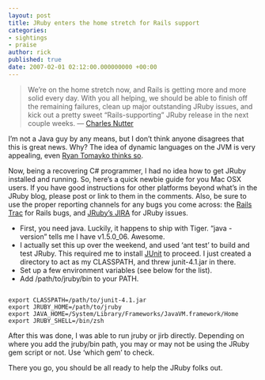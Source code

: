```yaml
---
layout: post
title: JRuby enters the home stretch for Rails support
categories:
- sightings
- praise
author: rick
published: true
date: 2007-02-01 02:12:00.000000000 +00:00
---
```

<blockquote>
<p>We&#8217;re on the home stretch now, and Rails is getting more and more solid every day. With you all helping, we should be able to finish off the remaining failures, clean up major outstanding JRuby issues, and kick out a pretty sweet &#8220;Rails-supporting&#8221; JRuby release in the next couple weeks. &#8212; <a href="http://headius.blogspot.com/2007/01/end-is-nigh-help-squash-rails-bugs.html">Charles Nutter</a></p>
</blockquote>
<p>I&#8217;m not a Java guy by any means, but I don&#8217;t think anyone disagrees that this is great news.  Why?  The idea of dynamic languages on the <span class="caps">JVM</span> is very appealing, even <a href="http://tomayko.com/articles/2006/12/30/ruby-java-co-op">Ryan Tomayko thinks so</a>.</p>
<p>Now, being a recovering C# programmer, I had no idea how to get JRuby installed and running.  So, here&#8217;s a quick newbie guide for you Mac <span class="caps">OSX</span> users.  If you have good instructions for other platforms beyond what&#8217;s in the JRuby blog, please post or link to them in the comments.  Also, be sure to use the proper reporting channels for any bugs you come across:  the <a href="http://dev.rubyonrails.org">Rails Trac</a> for Rails bugs, and <a href="http://jira.codehaus.org/browse/JRUBY">JRuby&#8217;s <span class="caps">JIRA</span></a> for JRuby issues.</p>
<ul>
	<li>First, you need java.  Luckily, it happens to ship with Tiger.  &#8220;java -version&#8221; tells me I have v1.5.0_06.  Awesome.</li>
	<li>I actually set this up over the weekend, and used &#8216;ant test&#8217; to build and test JRuby.  This required me to install <a href="http://www.junit.org">JUnit</a> to proceed.  I just created a directory to act as my <span class="caps">CLASSPATH</span>, and threw junit-4.1.jar in there.</li>
	<li>Set up a few environment variables (see below for the list).</li>
	<li>Add /path/to/jruby/bin to your <span class="caps">PATH</span>.</li>
</ul>
<pre><code>
export CLASSPATH=/path/to/junit-4.1.jar
export JRUBY_HOME=/path/to/jruby
export JAVA_HOME=/System/Library/Frameworks/JavaVM.framework/Home
export JRUBY_SHELL=/bin/zsh
</code></pre>
<p>After this was done, I was able to run jruby or jirb directly.  Depending on where you add the jruby/bin path, you may or may not be using the JRuby gem script or not.  Use &#8216;which gem&#8217; to check.</p>
<p>There you go, you should be all ready to help the JRuby folks out.</p>